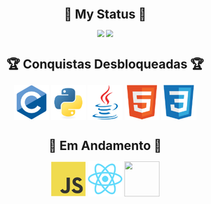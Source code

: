 <h1 align = "center">📒 My Status 📘</h1>

<div align = "center">
  <img height = "180em" src = "https://github-readme-stats.vercel.app/api?username=DevMatheusSilva&show_icons=true&count_private=true&hide_border=true&bg_color=0d1117&title_color=4A8BBD&text_color=FFFF&icon_color=FCD53F">
  <img height = "180em" src = "https://github-readme-stats.vercel.app/api/top-langs/?username=DevMatheusSilva&layout=compact&hide_border=true&bg_color=0d1117&title_color=4A8BBD&text_color=FFFF&icon_color=FCD53F">
</div>

<h1 align = "center">🏆 Conquistas Desbloqueadas 🏆</h1>
<div align="center">
  <img src="https://github.com/devicons/devicon/blob/master/icons/c/c-original.svg?short_path=d0841f2" height = "80px" width = "80px">
  <img src="https://github.com/devicons/devicon/blob/master/icons/python/python-original.svg" height = "80px" width = "80px">
  <img src="https://github.com/devicons/devicon/blob/master/icons/java/java-original.svg" height = "80px" width = "80px">
  <img src="https://github.com/devicons/devicon/blob/master/icons/html5/html5-original.svg?short_path=c2dda3a" height = "80px" width = "80px">
  <img src="https://github.com/devicons/devicon/blob/master/icons/css3/css3-original.svg" height = "80px" width = "80px">
</div>

<h1 align = "center">🚀 Em Andamento 🚀</h1>
<div align="center">
  <img src="https://github.com/devicons/devicon/blob/master/icons/javascript/javascript-original.svg" height = "80px" width = "80px">
  <img src="https://github.com/devicons/devicon/blob/master/icons/react/react-original.svg" height = "80px" width = "80px">
  <img src="https://www.rust-lang.org/logos/rust-logo-256x256.png" height = "80px" width = "80px">
</div>